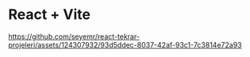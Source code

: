 # React + Vite




https://github.com/seyemr/react-tekrar-projeleri/assets/124307932/93d5ddec-8037-42af-93c1-7c3814e72a93

